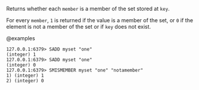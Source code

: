 Returns whether each `member` is a member of the set stored at `key`.

For every `member`, `1` is returned if the value is a member of the set, or `0` if the element is not a member of the set or if `key` does not exist.

@examples

```valkey-cli
127.0.0.1:6379> SADD myset "one"
(integer) 1
127.0.0.1:6379> SADD myset "one"
(integer) 0
127.0.0.1:6379> SMISMEMBER myset "one" "notamember"
1) (integer) 1
2) (integer) 0
```
